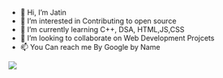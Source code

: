 - 👋 Hi, I’m Jatin
- 👀 I’m interested in Contributing to open source
- 🌱 I’m currently learning C++, DSA, HTML,JS,CSS
- 💞️ I’m looking to collaborate on Web Development Projcets
- 📫 You Can reach me By Google by Name

![](https://komarev.com/ghpvc/?username=your-github-username&label=PROFILE+VIEWS)



<!---
jatin-google/jatin-google is a ✨ special ✨ repository because its `README.md` (this file) appears on your GitHub profile.
You can click the Preview link to take a look at your changes.
--->
